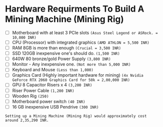 # Hardware Requirments To Build A Mining Machine (Mining Rig)

- [ ] Motherboard with at least 3 PCIe slots     `(Asus Steel Legend or ASRock. = 10,000 INR)`
- [ ] CPU (Processor) with integrated graphics   `(AMD ATHLON = 5,500 INR)`
- [ ] RAM 8GB is more than enough                `(Crucial = 3,500 INR)`
- [ ] SSD 120GB inexpensive one's should do.     `(1,500 INR)`
- [ ] 640W 80 bronze/gold Power Supply           `(3,800 INR)`
- [ ] Monitor - Any inexpensive one.             `(Not more than 5,000 INR)`
- [ ] Keyboard and Mouse                         `(Less than 1,000)`
- [ ] Graphics Card (Highly important hardware for mining) `(4x Nvidia GeForce RTX 2060 Graphics Card for 50k = 2,00,000 INR)`
- [ ] GPU 8 Capacitor Risers x 4                 `(3,200 INR)`
- [ ] Riser Power Cable                          `(1,200 INR)`
- [ ] Wooden Rig                                 `(250)`
- [ ] Motherboard power switch                   `(40 INR)`
- [ ] 16 GB inexpensive USB Pendrive             `(300 INR)`

~~~
Setting up a Mining Machine (Mining Rig) would approximately cost around 2,35,290 INR.
~~~
